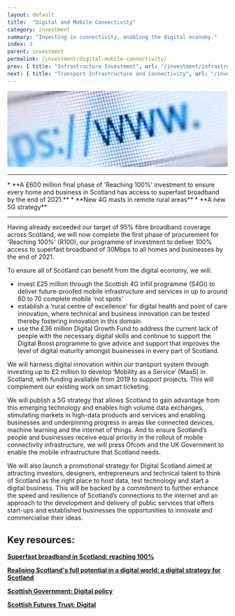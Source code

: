 ```yaml
---
layout: default
title:  "Digital and Mobile Connectivity"
category: investment
summary: "Investing in connectivity, enabling the digital economy."
index: 3
parent: investment
permalink: /investment/digital-mobile-connectivity/
prev: { title: "Infrastructure Investment", url: "/investment/infrastructure/" }
next: { title: "Transport Infrastructure and Connectivity", url: "/investment/transport-infrastructure/" }
---
```


![Web browser](/assets/images/pageimages/investment2.jpg)
<br>
<hr>
* **A £600 million final phase of 'Reaching 100%' investment to ensure every home and business in Scotland has access to superfast broadband by the end of 2021.** 
* **New 4G masts in remote rural areas**
* **A new 5G strategy**

<hr>

Having already exceeded our target of 95% fibre broadband coverage across Scotland, we will now complete the first phase of procurement for 'Reaching 100%' (R100), our programme of investment to deliver 100% access to superfast broadband of 30Mbps to all homes and businesses by the end of 2021.

To ensure all of Scotland can benefit from the digital economy, we will: 
* invest £25 million through the Scottish 4G Infill programme (S4GI) to deliver future-proofed mobile infrastructure and services in up to around 60 to 70 complete mobile ‘not spots’
* establish a 'rural centre of excellence' for digital health and point of care innovation, where technical and business innovation can be tested thereby fostering innovation in this domain. 
* use the £36 million Digital Growth Fund to address the current lack of people with the necessary digital skills and continue to support the Digital Boost programme to give advice and support that improves the level of digital maturity amongst businesses in every part of Scotland. 

We will harness digital innovation within our transport system through investing up to £2 million to develop ‘Mobility as a Service’ (MaaS) in Scotland, with funding available from 2019 to support projects.  This will complement our existing work on smart ticketing.

We will publish a 5G strategy that allows Scotland to gain advantage from this emerging technology and enables high volume data exchanges, stimulating markets in high-data products and services and enabling businesses and underpinning progress in areas like connected devices, machine learning and the internet of things.  And to ensure Scotland’s people and businesses receive equal priority in the rollout of mobile connectivity infrastructure, we will press Ofcom and the UK Government to enable the mobile infrastructure that Scotland needs.

We will also launch a promotional strategy for Digital Scotland aimed at attracting investors, designers, entrepreneurs and technical talent to think of Scotland as the right place to host data, test technology and start a digital business.  This will be backed by a commitment to further enhance the speed and resilience of Scotland’s connections to the internet and an approach to the development and delivery of public services that offers start-ups and established businesses the opportunities to innovate and commercialise their ideas.


## Key resources: 

**[Superfast broadband in Scotland: reaching 100%](https://beta.gov.scot/publications/digital-scotland-reaching-100-programme/)**

**[Realising Scotland's full potential in a digital world: a digital strategy for Scotland](https://beta.gov.scot/publications/realising-scotlands-full-potential-digital-world-digital-strategy-scotland/)**

**[Scottish Government: Digital policy](https://beta.gov.scot/policies/digital/)**

**[Scottish Futures Trust: Digital](https://www.scottishfuturestrust.org.uk/page/digital)**
